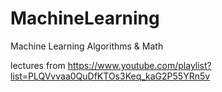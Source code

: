 # MachineLearning
Machine Learning Algorithms &amp; Math

lectures from https://www.youtube.com/playlist?list=PLQVvvaa0QuDfKTOs3Keq_kaG2P55YRn5v
